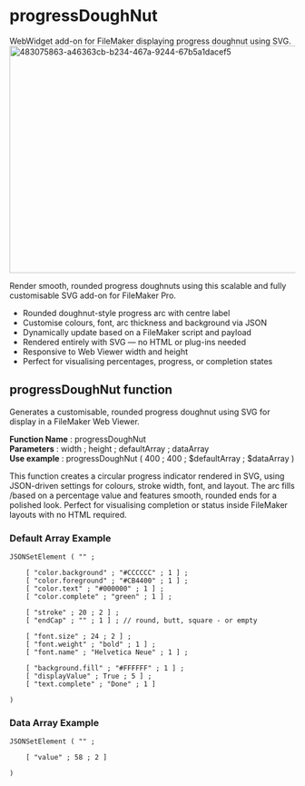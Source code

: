 # progressDoughNut
WebWidget add-on for FileMaker displaying progress doughnut using SVG.
<img width="600" height="400" alt="483075863-a46363cb-b234-467a-9244-67b5a1dacef5" src="https://github.com/user-attachments/assets/cf668e43-9ed3-4421-90af-d5394921a8af" />

Render smooth, rounded progress doughnuts using this scalable and fully customisable SVG add-on for FileMaker Pro.
- Rounded doughnut-style progress arc with centre label
- Customise colours, font, arc thickness and background via JSON
- Dynamically update based on a FileMaker script and payload
- Rendered entirely with SVG — no HTML or plug-ins needed
- Responsive to Web Viewer width and height
- Perfect for visualising percentages, progress, or completion states


## progressDoughNut function

Generates a customisable, rounded progress doughnut using SVG for display in a FileMaker Web Viewer.

**Function Name** : progressDoughNut  
**Parameters** : width ; height ; defaultArray ; dataArray  
**Use example** : progressDoughNut ( 400 ; 400 ; $defaultArray ; $dataArray )  

This function creates a circular progress indicator rendered in SVG, using JSON-driven settings for colours, stroke width, font, and layout. The arc fills /based on a percentage value and features smooth, rounded ends for a polished look. Perfect for visualising completion or status inside FileMaker layouts with no HTML required.

### Default Array Example
```
JSONSetElement ( "" ; 

	[ "color.background" ; "#CCCCCC" ; 1 ] ;
	[ "color.foreground" ; "#CB4400" ; 1 ] ;
	[ "color.text" ; "#000000" ; 1 ] ;
	[ "color.complete" ; "green" ; 1 ] ;

	[ "stroke" ; 20 ; 2 ] ;
	[ "endCap" ; "" ; 1 ] ; // round, butt, square - or empty

	[ "font.size" ; 24 ; 2 ] ;
	[ "font.weight" ; "bold" ; 1 ] ;
	[ "font.name" ; "Helvetica Neue" ; 1 ] ;

	[ "background.fill" ; "#FFFFFF" ; 1 ] ;
	[ "displayValue" ; True ; 5 ] ;
	[ "text.complete" ; "Done" ; 1 ]

)
```

### Data Array Example

```
JSONSetElement ( "" ; 

	[ "value" ; 58 ; 2 ]

)
```
